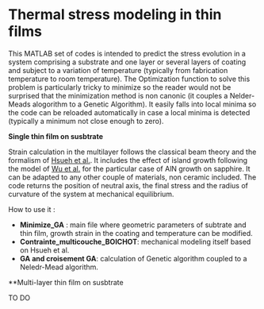 # Thermal stress modeling in thin films

This MATLAB set of codes is intended to predict the stress evolution in a system comprising a substrate and one layer or several layers of coating and subject to a variation of temperature (typically from fabrication temperature to room temperature).  The Optimization function to solve this problem is particularly tricky to minimize so the reader would not be surprised that the minimization method is non canonic (it couples a Nelder-Meads alogorithm to a Genetic Algorithm). It easily falls into local minima so the code can be reloaded automatically in case a local minima is detected (typically a minimum not close enough to zero).

**Single thin film on susbtrate**

Strain calculation in the multilayer follows the classical beam theory and the formalism of [Hsueh et al.](https://doi.org/10.1016/S0040-6090(02)00699-5). It includes the effect of island growth following the model of [Wu et al.](https://doi.org/10.1557/PROC-0892-FF26-01) for the particular case of AlN growth on sapphire. It can be adapted to any other couple of materials, non ceramic included. The code returns the position of neutral axis, the final stress and the radius of curvature of the system at mechanical equilibrium.

How to use it : 
- **Minimize_GA** : main file where geometric parameters of subtrate and thin film, growth strain in the coating and temperature can be modified.
- **Contrainte_multicouche_BOICHOT**: mechanical modeling itself based on Hsueh et al.
- **GA and croisement GA**: calculation of Genetic algorithm coupled to a Neledr-Mead algorithm.

**Multi-layer thin film on susbtrate

TO DO
